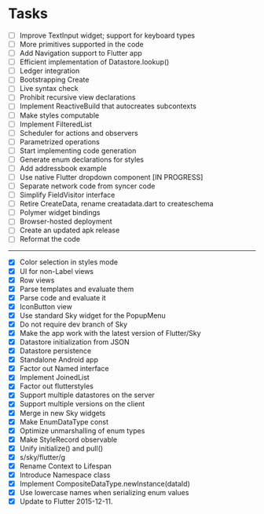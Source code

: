 # Tasks

- [ ] Improve TextInput widget; support for keyboard types
- [ ] More primitives supported in the code
- [ ] Add Navigation support to Flutter app
- [ ] Efficient implementation of Datastore.lookup()
- [ ] Ledger integration
- [ ] Bootstrapping Create
- [ ] Live syntax check
- [ ] Prohibit recursive view declarations
- [ ] Implement ReactiveBuild that autocreates subcontexts
- [ ] Make styles computable
- [ ] Implement FilteredList
- [ ] Scheduler for actions and observers
- [ ] Parametrized operations
- [ ] Start implementing code generation
- [ ] Generate enum declarations for styles
- [ ] Add addressbook example
- [ ] Use native Flutter dropdown component [IN PROGRESS]
- [ ] Separate network code from syncer code
- [ ] Simplify FieldVisitor interface
- [ ] Retire CreateData, rename creatadata.dart to createschema
- [ ] Polymer widget bindings
- [ ] Browser-hosted deployment
- [ ] Create an updated apk release
- [ ] Reformat the code

----------------

- [x] Color selection in styles mode
- [x] UI for non-Label views
- [x] Row views
- [x] Parse templates and evaluate them
- [x] Parse code and evaluate it
- [x] IconButton view
- [x] Use standard Sky widget for the PopupMenu
- [x] Do not require dev branch of Sky
- [x] Make the app work with the latest version of Flutter/Sky
- [x] Datastore initialization from JSON
- [x] Datastore persistence
- [x] Standalone Android app
- [x] Factor out Named interface
- [x] Implement JoinedList
- [x] Factor out flutterstyles
- [x] Support multiple datastores on the server
- [x] Support multiple versions on the client
- [x] Merge in new Sky widgets
- [x] Make EnumDataType const
- [x] Optimize unmarshalling of enum types
- [x] Make StyleRecord observable
- [x] Unify initialize() and pull()
- [x] s/sky/flutter/g
- [x] Rename Context to Lifespan
- [x] Introduce Namespace class
- [x] Implement CompositeDataType.newInstance(dataId)
- [x] Use lowercase names when serializing enum values
- [x] Update to Flutter 2015-12-11.
